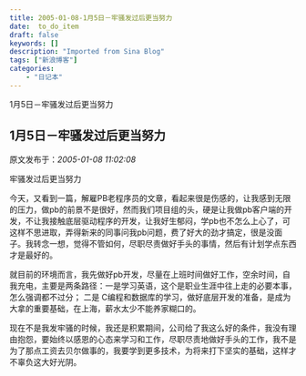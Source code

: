 ```yaml
---
title: 2005-01-08-1月5日－牢骚发过后更当努力
date:  to_do_item
draft: false
keywords: []
description: "Imported from Sina Blog"
tags: ["新浪博客"]
categories: 
    - "日记本"
---
```

1月5日－牢骚发过后更当努力
## 1月5日－牢骚发过后更当努力

 原文发布于：*2005-01-08 11:02:08*

牢骚发过后更当努力

今天，又看到一篇，解雇PB老程序员的文章，看起来很是伤感的，让我感到无限的压力，做pb的前景不是很好，然而我们项目组的头，硬是让我做pb客户端的开发，不让我接触底层驱动程序的开发，让我好生郁闷，学pb也不怎么上心了，可这样不思进取，弄得新来的同事问我pb问题，费了好大的劲才搞定，很是没面子。我转念一想，觉得不管如何，尽职尽责做好手头的事情，然后有计划学点东西才是最好的。

   就目前的环境而言，我先做好pb开发，尽量在上班时间做好工作，空余时间，自我充电，主要是两条路径：一是学习英语，这个是职业生涯中往上走的必要本事，怎么强调都不过分；
二是 C编程和数据库的学习，做好底层开发的准备，是成为大拿的重要基础，在上海，薪水太少不能养家糊口的。

   现在不是我发牢骚的时候，我还是积累期间，公司给了我这么好的条件，我没有理由抱怨，要始终以感恩的心态来学习和工作，尽职尽责地做好手头的工作，我不是为了那点工资去贝尔做事的，我要学到更多技术，为将来打下坚实的基础，这样才不辜负这大好光阴。



